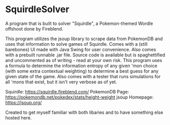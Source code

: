# SquirdleSolver
A program that is built to solver "Squirdle", a Pokemon-themed Wordle offshoot done by Fireblend.

This program utilizes the jsoup library to scrape data from PokemonDB and uses that information to solve games of Squirdle. Comes with a (still barebones) UI made with Java Swing for user convenience. Also comes with a prebuilt runnable .jar file.
Source code is available but is spaghettified and uncommented as of writing - read at your own risk.
This program uses a formula to determine the information entropy of any given 'mon choice (with some extra contextual weighting) to determine a best guess for any given state of the game.
Also comes with a tester that runs simulations for all 'mons that exist, but it isn't very verbose as of yet.

Squirdle: https://squirdle.fireblend.com/
PokemonDB Page: https://pokemondb.net/pokedex/stats/height-weight
jsoup Homepage: https://jsoup.org/


Created to get myself familiar with both libaries and to have something else hosted here.
